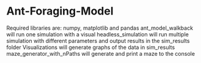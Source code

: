# Ant-Foraging-Model
Required libraries are: numpy, matplotlib and pandas
ant_model_walkback will run one simulation with a visual
headless_simulation will run multiple simulation with different parameters and output results in the sim_results folder
Visualizations will generate graphs of the data in sim_results
maze_generator_with_nPaths will generate and print a maze to the console
